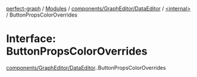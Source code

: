 [perfect-graph](../README.md) / [Modules](../modules.md) / [components/GraphEditor/DataEditor](../modules/components_GraphEditor_DataEditor.md) / [<internal\>](../modules/components_GraphEditor_DataEditor._internal_.md) / ButtonPropsColorOverrides

# Interface: ButtonPropsColorOverrides

[components/GraphEditor/DataEditor](../modules/components_GraphEditor_DataEditor.md).[<internal>](../modules/components_GraphEditor_DataEditor._internal_.md).ButtonPropsColorOverrides
